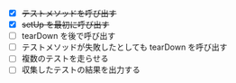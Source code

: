 - [x] ~~テストメソッドを呼び出す~~
- [x] ~~setUp を最初に呼び出す~~
- [ ] tearDown を後で呼び出す
- [ ] テストメソッドが失敗したとしても tearDown を呼び出す
- [ ] 複数のテストを走らせる
- [ ] 収集したテストの結果を出力する